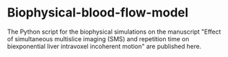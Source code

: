 # Biophysical-blood-flow-model

The Python script for the biophysical simulations on the manuscript "Effect of simultaneous multislice imaging (SMS) and repetition time on biexponential liver intravoxel incoherent motion" are published here.
